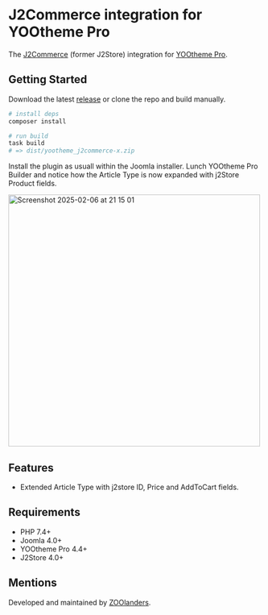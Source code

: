 # J2Commerce integration for YOOtheme Pro

The [J2Commerce](https://j2commerce.com) (former J2Store) integration for [YOOtheme Pro](https://yootheme.com/page-builder).

## Getting Started

Download the latest [release](https://github.com/zoolanders/yootheme-j2commerce/releases) or clone the repo and build manually.

```sh
# install deps
composer install

# run build
task build
# => dist/yootheme_j2commerce-x.zip
```

Install the plugin as usuall within the Joomla installer. Lunch YOOtheme Pro Builder and notice how the Article Type is now expanded with j2Store Product fields.

<img width="500" alt="Screenshot 2025-02-06 at 21 15 01" src="https://github.com/user-attachments/assets/b82eca64-5436-4f3a-b1bd-69d62ee87065" />

## Features

- Extended Article Type with j2store ID, Price and AddToCart fields.

## Requirements

- PHP 7.4+
- Joomla 4.0+
- YOOtheme Pro 4.4+
- J2Store 4.0+

## Mentions

Developed and maintained by [ZOOlanders](https://www.zoolanders.com).
